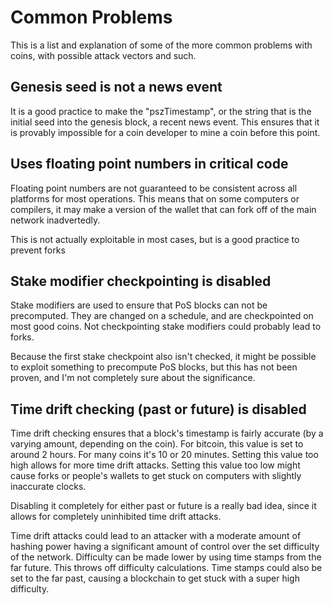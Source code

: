 # Common Problems

This is a list and explanation of some of the more common problems with coins, with possible attack vectors and such.

## Genesis seed is not a news event

It is a good practice to make the "pszTimestamp", or the string that is the initial seed into the genesis block, a recent news event. 
This ensures that it is provably impossible for a coin developer to mine a coin before this point. 

## Uses floating point numbers in critical code

Floating point numbers are not guaranteed to be consistent across all platforms for most operations. This means that on some computers
or compilers, it may make a version of the wallet that can fork off of the main network inadvertedly. 

This is not actually exploitable in most cases, but is a good practice to prevent forks

## Stake modifier checkpointing is disabled

Stake modifiers are used to ensure that PoS blocks can not be precomputed. They are changed on a schedule, and are checkpointed on most good coins.
Not checkpointing stake modifiers could probably lead to forks. 

Because the first stake checkpoint also isn't checked, it might be possible to exploit something to precompute PoS blocks, but this has not been proven, 
and I'm not completely sure about the significance. 

## Time drift checking (past or future) is disabled

Time drift checking ensures that a block's timestamp is fairly accurate (by a varying amount, depending on the coin). For bitcoin, this value is set to around 2 hours. For many coins it's 10 or 20 minutes.
Setting this value too high allows for more time drift attacks. Setting this value too low might cause forks or people's wallets to get stuck on computers with slightly inaccurate clocks.

Disabling it completely for either past or future is a really bad idea, since it allows for completely uninhibited time drift attacks. 

Time drift attacks could lead to an attacker with a moderate amount of hashing power having a significant amount of control over the set difficulty of the network. Difficulty can be made lower by using time stamps from the far future. This throws off difficulty calculations. Time stamps could also be set to the far past, causing a blockchain to get stuck with a super high difficulty. 